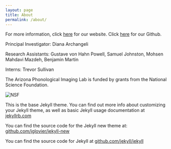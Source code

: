 ```yaml
---
layout: page
title: About
permalink: /about/
---
```



For more information, click <a href="http://apil.arizona.edu/">here</a> for our website. Click <a href="https://github.com/arizona-phonological-imaging-lab" >here</a> for our Github. 

Principal Investigator: Diana Archangeli

Research Assistants: Gustave von Hahn Powell, Samuel Johnston, Mohsen Mahdavi Mazdeh,
	 Benjamin Martin
	
Interns: Trevor Sullivan

The Arizona Phonological Imaging Lab is funded by grants from the National Science Foundation. 

![NSF]({{site.baseurl}}/images/nsf1v.jpg)





This is the base Jekyll theme. You can find out more info about customizing your Jekyll theme, as well as basic Jekyll usage documentation at [jekyllrb.com](http://jekyllrb.com/)

You can find the source code for the Jekyll new theme at: [github.com/jglovier/jekyll-new](https://github.com/jglovier/jekyll-new)

You can find the source code for Jekyll at [github.com/jekyll/jekyll](https://github.com/jekyll/jekyll)
